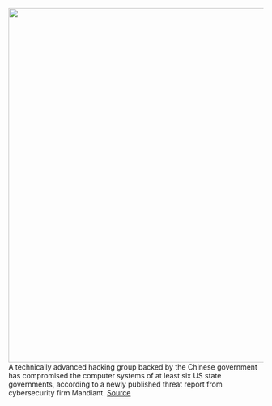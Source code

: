 <img src='https://cdn.vox-cdn.com/thumbor/kBG06i6v8P5ItNBGKg8-MQHgzhE=/0x0:2040x1360/1200x800/filters:focal(857x517:1183x843)/cdn.vox-cdn.com/uploads/chorus_image/image/70593802/acastro_170621_1777_0007_v2_0001_2.0.jpg' width='700px' /><br/>
A technically advanced hacking group backed by the Chinese government has compromised the computer systems of at least six US state governments, according to a newly published threat report from cybersecurity firm Mandiant.
<a href='https://www.theverge.com/2022/3/8/22966517/china-hack-government-networks-apt41-usaherd'> Source <a/>